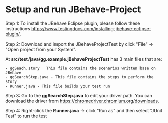 # Setup and run JBehave-Project 

Step 1: To install the JBehave Eclipse plugin, please follow these instructions https://www.testingdocs.com/installing-jbehave-eclipse-plugin/.

Step 2: Download and import the JBehaveProjectTest by click "File" -> "Open project from your System".
	
   At **src/test/java/gg.example.jBehaveProjectTest** has 3 main files that are:
	
	- ggSeach.story   This file contains the scenarios written base on JBehave
	- ggSearchStep.java - This file contains the steps to perform the story
	- Runner.java - This file builds your test run

Step 3: Go to the **ggSearchStep.java** to edit your driver path. You can download the driver from https://chromedriver.chromium.org/downloads.

Step 4: Right-click the **Runner.java** -> click "Run as" and then select "JUnit Test" to run the test
